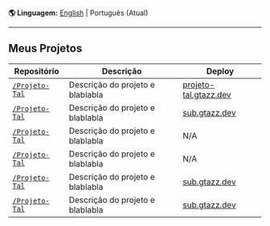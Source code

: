 **🌎 Linguagem:** [English](../README.md) | Português (Atual)

---

## Meus Projetos

Repositório                                              | Descrição                        | Deploy  
------------------------------------------------------- | -------------------------------- | ------------------------------------- 
[`/Projeto-Tal`](https://github.com/GTazz/Projeto-Tal) | Descrição do projeto e blablabla | [projeto-tal.gtazz.dev](https://projeto-tal.gtazz.dev)
[`/Projeto-Tal`](https://github.com/GTazz/Projeto-Tal) | Descrição do projeto e blablabla | [sub.gtazz.dev](https://sub.gtazz.dev)
[`/Projeto-Tal`](https://github.com/GTazz/Projeto-Tal) | Descrição do projeto e blablabla | N/A
[`/Projeto-Tal`](https://github.com/GTazz/Projeto-Tal) | Descrição do projeto e blablabla | N/A
[`/Projeto-Tal`](https://github.com/GTazz/Projeto-Tal) | Descrição do projeto e blablabla | [sub.gtazz.dev](https://sub.gtazz.dev)
[`/Projeto-Tal`](https://github.com/GTazz/Projeto-Tal) | Descrição do projeto e blablabla | [sub.gtazz.dev](https://sub.gtazz.dev)
